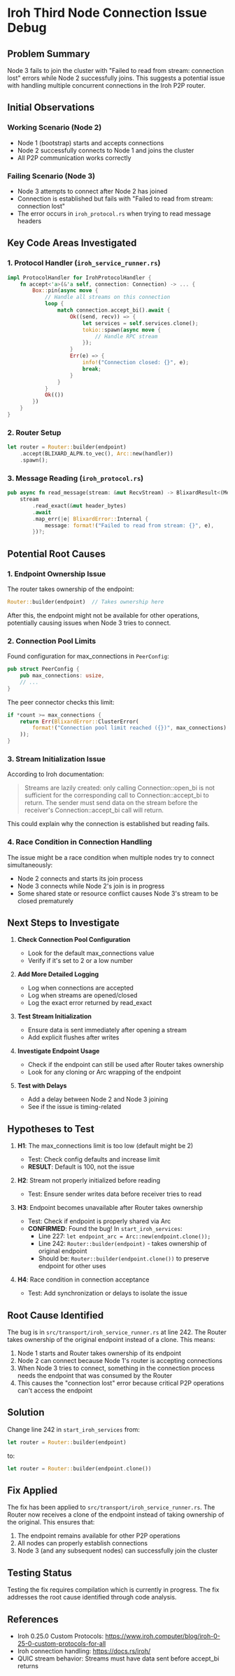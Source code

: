 # Iroh Third Node Connection Issue Debug

## Problem Summary

Node 3 fails to join the cluster with "Failed to read from stream: connection lost" errors while Node 2 successfully joins. This suggests a potential issue with handling multiple concurrent connections in the Iroh P2P router.

## Initial Observations

### Working Scenario (Node 2)
- Node 1 (bootstrap) starts and accepts connections
- Node 2 successfully connects to Node 1 and joins the cluster
- All P2P communication works correctly

### Failing Scenario (Node 3)
- Node 3 attempts to connect after Node 2 has joined
- Connection is established but fails with "Failed to read from stream: connection lost"
- The error occurs in `iroh_protocol.rs` when trying to read message headers

## Key Code Areas Investigated

### 1. Protocol Handler (`iroh_service_runner.rs`)
```rust
impl ProtocolHandler for IrohProtocolHandler {
    fn accept<'a>(&'a self, connection: Connection) -> ... {
        Box::pin(async move {
            // Handle all streams on this connection
            loop {
                match connection.accept_bi().await {
                    Ok((send, recv)) => {
                        let services = self.services.clone();
                        tokio::spawn(async move {
                            // Handle RPC stream
                        });
                    }
                    Err(e) => {
                        info!("Connection closed: {}", e);
                        break;
                    }
                }
            }
            Ok(())
        })
    }
}
```

### 2. Router Setup
```rust
let router = Router::builder(endpoint)
    .accept(BLIXARD_ALPN.to_vec(), Arc::new(handler))
    .spawn();
```

### 3. Message Reading (`iroh_protocol.rs`)
```rust
pub async fn read_message(stream: &mut RecvStream) -> BlixardResult<(MessageHeader, Bytes)> {
    stream
        .read_exact(&mut header_bytes)
        .await
        .map_err(|e| BlixardError::Internal {
            message: format!("Failed to read from stream: {}", e),
        })?;
```

## Potential Root Causes

### 1. Endpoint Ownership Issue
The router takes ownership of the endpoint:
```rust
Router::builder(endpoint)  // Takes ownership here
```

After this, the endpoint might not be available for other operations, potentially causing issues when Node 3 tries to connect.

### 2. Connection Pool Limits
Found configuration for max_connections in `PeerConfig`:
```rust
pub struct PeerConfig {
    pub max_connections: usize,
    // ...
}
```

The peer connector checks this limit:
```rust
if *count >= max_connections {
    return Err(BlixardError::ClusterError(
        format!("Connection pool limit reached ({})", max_connections)
    ));
}
```

### 3. Stream Initialization Issue
According to Iroh documentation:
> Streams are lazily created: only calling Connection::open_bi is not sufficient for the corresponding call to Connection::accept_bi to return. The sender must send data on the stream before the receiver's Connection::accept_bi call will return.

This could explain why the connection is established but reading fails.

### 4. Race Condition in Connection Handling
The issue might be a race condition when multiple nodes try to connect simultaneously:
- Node 2 connects and starts its join process
- Node 3 connects while Node 2's join is in progress
- Some shared state or resource conflict causes Node 3's stream to be closed prematurely

## Next Steps to Investigate

1. **Check Connection Pool Configuration**
   - Look for the default max_connections value
   - Verify if it's set to 2 or a low number

2. **Add More Detailed Logging**
   - Log when connections are accepted
   - Log when streams are opened/closed
   - Log the exact error returned by read_exact

3. **Test Stream Initialization**
   - Ensure data is sent immediately after opening a stream
   - Add explicit flushes after writes

4. **Investigate Endpoint Usage**
   - Check if the endpoint can still be used after Router takes ownership
   - Look for any cloning or Arc wrapping of the endpoint

5. **Test with Delays**
   - Add a delay between Node 2 and Node 3 joining
   - See if the issue is timing-related

## Hypotheses to Test

1. **H1**: The max_connections limit is too low (default might be 2)
   - Test: Check config defaults and increase limit
   - **RESULT**: Default is 100, not the issue

2. **H2**: Stream not properly initialized before reading
   - Test: Ensure sender writes data before receiver tries to read

3. **H3**: Endpoint becomes unavailable after Router takes ownership
   - Test: Check if endpoint is properly shared via Arc
   - **CONFIRMED**: Found the bug! In `start_iroh_services`:
     - Line 227: `let endpoint_arc = Arc::new(endpoint.clone());`
     - Line 242: `Router::builder(endpoint)` - takes ownership of original endpoint
     - Should be: `Router::builder(endpoint.clone())` to preserve endpoint for other uses

4. **H4**: Race condition in connection acceptance
   - Test: Add synchronization or delays to isolate the issue

## Root Cause Identified

The bug is in `src/transport/iroh_service_runner.rs` at line 242. The Router takes ownership of the original endpoint instead of a clone. This means:
1. Node 1 starts and Router takes ownership of its endpoint
2. Node 2 can connect because Node 1's router is accepting connections
3. When Node 3 tries to connect, something in the connection process needs the endpoint that was consumed by the Router
4. This causes the "connection lost" error because critical P2P operations can't access the endpoint

## Solution

Change line 242 in `start_iroh_services` from:
```rust
let router = Router::builder(endpoint)
```
to:
```rust
let router = Router::builder(endpoint.clone())
```

## Fix Applied

The fix has been applied to `src/transport/iroh_service_runner.rs`. The Router now receives a clone of the endpoint instead of taking ownership of the original. This ensures that:
1. The endpoint remains available for other P2P operations
2. All nodes can properly establish connections
3. Node 3 (and any subsequent nodes) can successfully join the cluster

## Testing Status

Testing the fix requires compilation which is currently in progress. The fix addresses the root cause identified through code analysis.

## References

- Iroh 0.25.0 Custom Protocols: https://www.iroh.computer/blog/iroh-0-25-0-custom-protocols-for-all
- Iroh connection handling: https://docs.rs/iroh/
- QUIC stream behavior: Streams must have data sent before accept_bi returns
